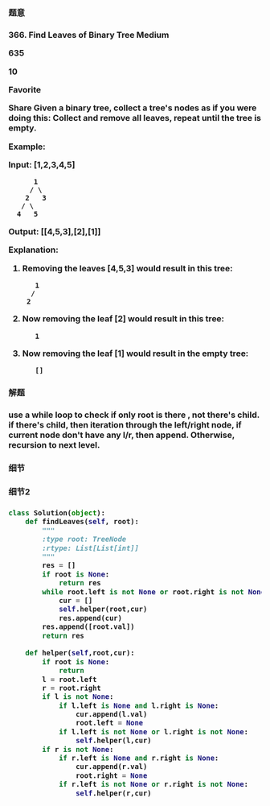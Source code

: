 <h3>题意<h3>
<p>
366. Find Leaves of Binary Tree
Medium

635

10

Favorite

Share
Given a binary tree, collect a tree's nodes as if you were doing this: Collect and remove all leaves, repeat until the tree is empty.

 

Example:

Input: [1,2,3,4,5]
  
          1
         / \
        2   3
       / \     
      4   5    

Output: [[4,5,3],[2],[1]]
 

Explanation:

1. Removing the leaves [4,5,3] would result in this tree:

          1
         / 
        2          
 

2. Now removing the leaf [2] would result in this tree:

          1          
 

3. Now removing the leaf [1] would result in the empty tree:

          []         
<p>




<h3>解题<h3>
<p>use a while loop to check if only root is there , not there's child. if there's child, then 
iteration through the left/right node, if current node don't have any l/r, then append. Otherwise, recursion to next level.
<p>




<h3>细节<h3>
<p>

<p>


<h3>细节2<h3>
<p>

<p>

```python
class Solution(object):
    def findLeaves(self, root):
        """
        :type root: TreeNode
        :rtype: List[List[int]]
        """
        res = []
        if root is None:
            return res
        while root.left is not None or root.right is not None:
            cur = []
            self.helper(root,cur)
            res.append(cur)
        res.append([root.val])
        return res
        
    def helper(self,root,cur):
        if root is None:
            return
        l = root.left
        r = root.right
        if l is not None:
            if l.left is None and l.right is None:
                cur.append(l.val)
                root.left = None
            if l.left is not None or l.right is not None:
                self.helper(l,cur)
        if r is not None:
            if r.left is None and r.right is None:
                cur.append(r.val)
                root.right = None
            if r.left is not None or r.right is not None:
                self.helper(r,cur)
```

